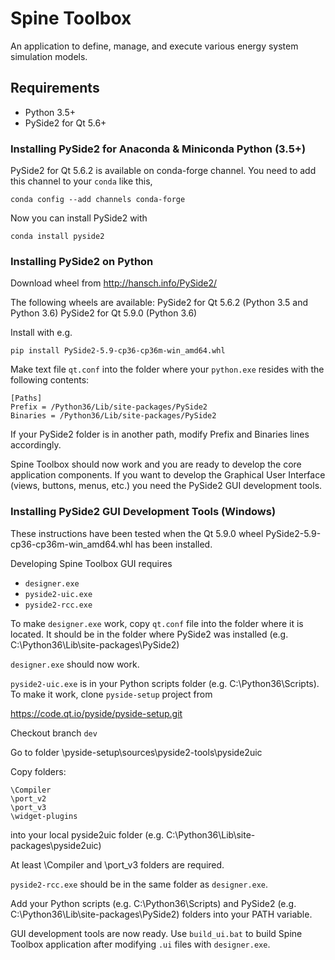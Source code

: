 # Spine Toolbox

An application to define, manage, and execute various energy system 
simulation models.

## Requirements

- Python 3.5+
- PySide2 for Qt 5.6+

### Installing PySide2 for Anaconda & Miniconda Python (3.5+)

PySide2 for Qt 5.6.2 is available on conda-forge channel. You need to 
add this channel to your `conda` like this,

    conda config --add channels conda-forge

Now you can install PySide2 with

    conda install pyside2

### Installing PySide2 on Python

Download wheel from http://hansch.info/PySide2/

The following wheels are available:
PySide2 for Qt 5.6.2 (Python 3.5 and Python 3.6)
PySide2 for Qt 5.9.0 (Python 3.6)

Install with e.g.

    pip install PySide2-5.9-cp36-cp36m-win_amd64.whl

Make text file `qt.conf` into the folder where your `python.exe` 
resides with the following contents:

    [Paths]
    Prefix = /Python36/Lib/site-packages/PySide2
    Binaries = /Python36/Lib/site-packages/PySide2

If your PySide2 folder is in another path, modify Prefix and Binaries 
lines accordingly.

Spine Toolbox should now work and you are ready to develop the core 
application components. If you want to develop the Graphical User 
Interface (views, buttons, menus, etc.) you need the PySide2 GUI 
development tools.

### Installing PySide2 GUI Development Tools (Windows)

These instructions have been tested when the Qt 5.9.0 wheel 
PySide2-5.9-cp36-cp36m-win_amd64.whl has been installed.

Developing Spine Toolbox GUI requires

- `designer.exe`
- `pyside2-uic.exe`
- `pyside2-rcc.exe`

To make `designer.exe` work, copy `qt.conf` file into the folder where 
it is located. It should be in the folder where PySide2 was installed 
(e.g. C:\Python36\Lib\site-packages\PySide2)

`designer.exe` should now work.

`pyside2-uic.exe` is in your Python scripts folder 
(e.g. C:\Python36\Scripts). To make it work, clone `pyside-setup` 
project from

https://code.qt.io/pyside/pyside-setup.git

Checkout branch `dev`

Go to folder \pyside-setup\sources\pyside2-tools\pyside2uic

Copy folders:

    \Compiler
    \port_v2
    \port_v3
    \widget-plugins

into your local pyside2uic folder 
(e.g. C:\Python36\Lib\site-packages\pyside2uic)

At least \Compiler and \port_v3 folders are required.

`pyside2-rcc.exe` should be in the same folder as `designer.exe`.

Add your Python scripts (e.g. C:\Python36\Scripts) and PySide2 
(e.g. C:\Python36\Lib\site-packages\PySide2) folders into your PATH 
variable.

GUI development tools are now ready. Use `build_ui.bat` to build Spine 
Toolbox application after modifying `.ui` files with `designer.exe`.
